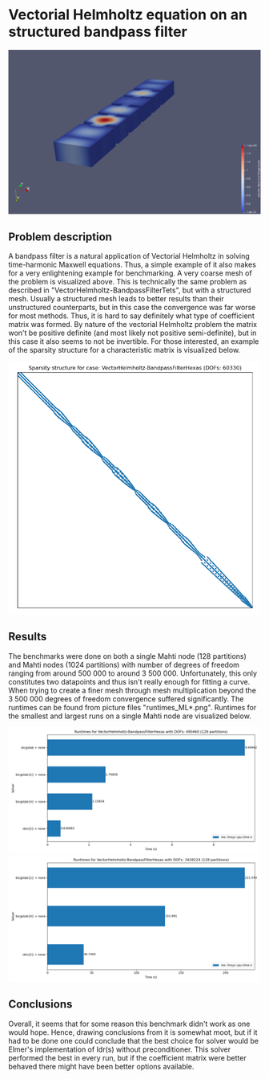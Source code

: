 # Vectorial Helmholtz equation on an structured bandpass filter

![Problem Visualization](https://github.com/ElmerCSC/elmer-linsys/blob/main/results/VectorHelmholtz-BandpassFilterHexas/vectorHelmholtz-bandpassFilterHexas.png?raw=true)

## Problem description

A bandpass filter is a natural application of Vectorial Helmholtz in solving time-harmonic Maxwell equations. Thus, a simple example of it also makes for a very enlightening example for benchmarking. A very coarse mesh of the problem is visualized above. This is technically the same problem as described in "VectorHelmholtz-BandpassFilterTets", but with a structured mesh. Usually a structured mesh leads to better results than their unstructured counterparts, but in this case the convergence was far worse for most methods. Thus, it is hard to say definitely what type of coefficient matrix was formed. By nature of the vectorial Helmholtz problem the matrix won't be positive definite (and most likely not positive semi-definite), but in this case it also seems to not be invertible. For those interested, an example of the sparsity structure for a characteristic matrix is visualized below.

![Sparsity Structure](https://github.com/ElmerCSC/elmer-linsys/blob/main/results/VectorHelmholtz-BandpassFilterHexas/sparsity_structure.png?raw=true)

## Results

The benchmarks were done on both a single Mahti node (128 partitions) and Mahti nodes (1024 partitions) with number of degrees of freedom ranging from around 500 000 to around 3 500 000. Unfortunately, this only constitutes two datapoints and thus isn't really enough for fitting a curve. When trying to create a finer mesh through mesh multiplication beyond the 3 500 000 degrees of freedom convergence suffered significantly.  The runtimes can be found from picture files "runtimes_ML*.png". Runtimes for the smallest and largest runs on a single Mahti node are visualized below.

![Runtimes small](https://github.com/ElmerCSC/elmer-linsys/blob/main/results/VectorHelmholtz-BandpassFilterHexas/runtimes_ML1.png?raw=true)
![Runtimes large](https://github.com/ElmerCSC/elmer-linsys/blob/main/results/VectorHelmholtz-BandpassFilterHexas/runtimes_ML2.png?raw=true)

## Conclusions

Overall, it seems that for some reason this benchmark didn't work as one would hope. Hence, drawing conclusions from it is somewhat moot, but if it had to be done one could conclude that the best choice for solver would be Elmer's implementation of Idr(s) without preconditioner. This solver performed the best in every run, but if the coefficient matrix were better behaved there might have been better options available.